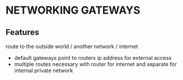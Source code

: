 # NETWORKING GATEWAYS

## Features
route to the outside world / another network / internet
- default gateways point to routers ip address for external access
- multiple routes necessary with router for internet and separate for internal private network